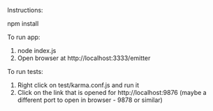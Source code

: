 Instructions:

npm install

To run app:

1. node index.js
2. Open browser at http://localhost:3333/emitter

To run tests:

1. Right click on test/karma.conf.js and run it
2. Click on the link that is opened for http://localhost:9876 (maybe a different port to open in browser  - 9878 or similar)